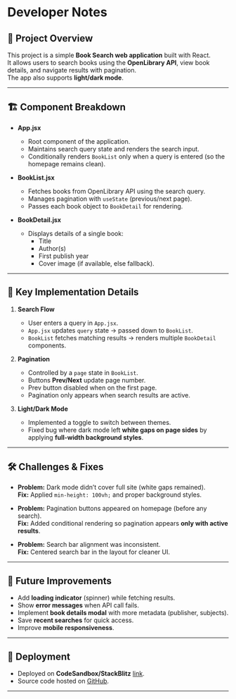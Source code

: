 # Developer Notes

## 📖 Project Overview
This project is a simple **Book Search web application** built with React.  
It allows users to search books using the **OpenLibrary API**, view book details, and navigate results with pagination.  
The app also supports **light/dark mode**.

---

## 🏗️ Component Breakdown
- **App.jsx**
  - Root component of the application.
  - Maintains search query state and renders the search input.
  - Conditionally renders `BookList` only when a query is entered (so the homepage remains clean).

- **BookList.jsx**
  - Fetches books from OpenLibrary API using the search query.
  - Manages pagination with `useState` (previous/next page).
  - Passes each book object to `BookDetail` for rendering.

- **BookDetail.jsx**
  - Displays details of a single book:
    - Title
    - Author(s)
    - First publish year
    - Cover image (if available, else fallback).

---

## 🔑 Key Implementation Details
1. **Search Flow**
   - User enters a query in `App.jsx`.
   - `App.jsx` updates `query` state → passed down to `BookList`.
   - `BookList` fetches matching results → renders multiple `BookDetail` components.

2. **Pagination**
   - Controlled by a `page` state in `BookList`.
   - Buttons **Prev/Next** update page number.
   - Prev button disabled when on the first page.
   - Pagination only appears when search results are active.

3. **Light/Dark Mode**
   - Implemented a toggle to switch between themes.
   - Fixed bug where dark mode left **white gaps on page sides** by applying **full-width background styles**.

---

## 🛠️ Challenges & Fixes
- **Problem:** Dark mode didn’t cover full site (white gaps remained).  
  **Fix:** Applied `min-height: 100vh;` and proper background styles.

- **Problem:** Pagination buttons appeared on homepage (before any search).  
  **Fix:** Added conditional rendering so pagination appears **only with active results**.

- **Problem:** Search bar alignment was inconsistent.  
  **Fix:** Centered search bar in the layout for cleaner UI.

---

## 🚀 Future Improvements
- Add **loading indicator** (spinner) while fetching results.
- Show **error messages** when API call fails.
- Implement **book details modal** with more metadata (publisher, subjects).
- Save **recent searches** for quick access.
- Improve **mobile responsiveness**.

---

## 📂 Deployment
- Deployed on **CodeSandbox/StackBlitz** [link](https://codesandbox.io/p/github/Vkxm/book_search/draft/nervous-varahamihira).  
- Source code hosted on [GitHub](https://github.com/Vkxm/book_search).  

---
